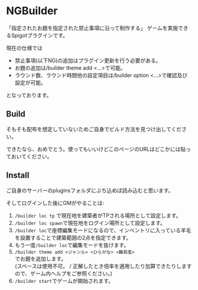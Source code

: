 # NGBuilder
「指定されたお題を指定された禁止事項に沿って制作する」
ゲームを実施できるSpigotプラグインです。

現在の仕様では

- 禁止事項(以下NG)の追加はプラグイン更新を行う必要がある。
- お題の追加は/builder theme add <...>で可能。
- ラウンド数、ラウンド時間他の設定項目は/builder option <...>で確認及び設定が可能。

となっております。

## Build

そもそも配布を想定していないためご自身でビルド方法を見つけ出してください。

できたなら、おめでとう。使ってもいいけどこのページのURLはどこかには貼っておいてください。

## Install

ご自身のサーバーのpluginsフォルダにぶち込めば読み込むと思います。

そしてログインした後にGMがやることは:

1. `/builder loc tp` で現在地を建築者がTPされる場所として設定します。
2. `/builder loc spawn`で現在地をログイン場所として設定します。
3. `/builder loc`で座標編集モードになるので、インベントリに入っている羊毛を設置することで建築範囲の2点を指定できます。
4. もう一度`/builder loc`で編集モードを抜けます。
5. `/builder theme add <ジャンル> <ひらがな> <難易度>`  
でお題を追加します。  
(スペースは使用不可。 / 正解したとき倍率を適用したり加算できたりしますので、ゲーム内ヘルプをご参照ください。)
6. `/builder start`でゲームが開始されます。

